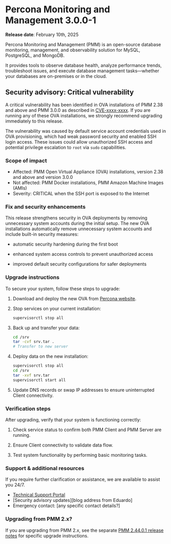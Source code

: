# Percona Monitoring and Management 3.0.0-1

**Release date**: February 10th, 2025                                                                            

Percona Monitoring and Management (PMM) is an open-source database monitoring, management, and observability solution for MySQL, PostgreSQL, and MongoDB. 

It provides tools to observe database health, analyze performance trends, troubleshoot issues, and execute database management tasks—whether your databases are on-premises or in the cloud.


## Security advisory: Critical vulnerability

A critical vulnerability has been identified in OVA installations of PMM 2.38 and above and PMM 3.0.0 as described in [CVE-xxxx-xxxx](https://cve.mitre.org/cgi-bin/cvename.cgi?name=xxxx-xxxx). If you are running any of these OVA installations, we strongly recommend upgrading immediately to this release.

The vulnerability was caused by default service account credentials used in OVA provisioning, which had weak password security and enabled SSH login access. 
These issues could allow unauthorized SSH access and potential privilege escalation to `root` via `sudo` capabilities.

### Scope of impact
- Affected: PMM Open Virtual Appliance (OVA) installations, version 2.38 and above and version 3.0.0
- Not affected: PMM Docker installations, PMM Amazon Machine Images (AMIs)
- Severity: CRITICAL when the SSH port is exposed to the Internet

### Fix and security enhancements 

This release strengthens security in OVA deployments by removing unnecessary system accounts during the initial setup. The new OVA installations automatically remove unnecessary system accounts and include built-in security measures:

- automatic security hardening during the first boot

- enhanced system access controls to prevent unauthorized access

- improved default security configurations for safer deployments

### Upgrade instructions

To secure your system, follow these steps to upgrade:

1. Download and deploy the new OVA from [Percona website](https://www.percona.com/downloads).
2. Stop services on your current installation: 
    ```sh 
    supervisorctl stop all
    ```
3. Back up and transfer your data:
    ```sh
    cd /srv
    tar -cvf srv.tar .
    # Transfer to new server
    ```

4. Deploy data on the new installation:
    ```sh
    supervisorctl stop all
    cd /srv
    tar -xvf srv.tar
    supervisorctl start all
    ```
5. Update DNS records or swap IP addresses to ensure uninterrupted Client connectivity.

### Verification steps

After upgrading, verify that your system is functioning correctly:

1. Check service status to confirm both PMM Client and PMM Server are running.

2. Ensure Client connectivity to validate data flow.

3. Test system functionality by performing basic monitoring tasks.

### Support & additional resources
If you require further clarification or assistance, we are available to assist you 24/7.
 
 - [Technical Support Portal](https://my.percona.com)
 - [Security advisory updates][blog address from Eduardo]
 - Emergency contact: [any specific contact details?]

### Upgrading from PMM 2.x?
If you are upgrading from PMM 2.x, see the separate [PMM 2.44.0.1 release notes](https://docs.percona.com/percona-monitoring-and-management/2/release-notes/2.44.0.1.html) for specific upgrade instructions.